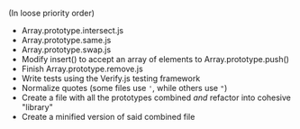 (In loose priority order)

* Array.prototype.intersect.js
* Array.prototype.same.js
* Array.prototype.swap.js
* Modify insert() to accept an array of elements to Array.prototype.push()
* Finish Array.prototype.remove.js
* Write tests using the Verify.js testing framework
* Normalize quotes (some files use `'`, while others use `"`)
* Create a file with all the prototypes combined *and* refactor into cohesive "library"
* Create a minified version of said combined file